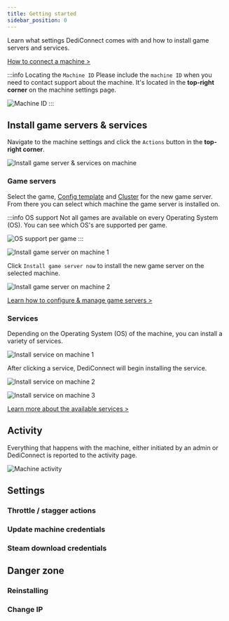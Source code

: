 ```yaml
---
title: Getting started
sidebar_position: 0
---
```


Learn what settings DediConnect comes with and how to install game servers and services.

[How to connect a machine >](/getting_started/dediconnect/getting_started)

:::info Locating the `Machine ID`
Please include the `machine ID` when you need to contact support about the machine. It's located in the __top-right corner__ on the machine settings page.


![Machine ID](/img/dashboard/machines/getting_started/machine_id.jpg)
:::

## Install game servers & services
Navigate to the machine settings and click the `Actions` button in the __top-right corner__.

![Install game server & services on machine](/img/dashboard/machines/getting_started/install_gameserver_service.jpg)


### Game servers
Select the game, [Config template](/dashboard/game_servers/config_templates) and [Cluster](/dashboard/game_servers/clusters) for the new game server. From there you can select which machine the game server is installed on.

:::info OS support
Not all games are available on every Operating System (OS). You can see which OS's are supported per game.

![OS support per game](/img/dashboard/machines/getting_started/game_os_support.jpg)
:::

![Install game server on machine 1](/img/dashboard/machines/getting_started/install_gameserver_1.jpg)

Click `Install game server now` to install the new game server on the selected machine.

![Install game server on machine 2](/img/dashboard/machines/getting_started/install_gameserver_2.jpg)

[Learn how to configure & manage game servers >](/dashboard/game_servers/getting_started)

### Services
Depending on the Operating System (OS) of the machine, you can install a variety of services.

![Install service on machine 1](/img/dashboard/machines/getting_started/install_service_1.jpg)

After clicking a service, DediConnect will begin installing the service.

![Install service on machine 2](/img/dashboard/machines/getting_started/install_service_2.jpg)

![Install service on machine 3](/img/dashboard/machines/getting_started/install_service_3.jpg)

[Learn more about the available services >](/dashboard/machines/services)

## Activity
Everything that happens with the machine, either initiated by an admin or DediConnect is reported to the activity page.

![Machine activity](/img/dashboard/machines/getting_started/machine_activity.jpg)

## Settings

### Throttle / stagger actions

### Update machine credentials

### Steam download credentials

## Danger zone

### Reinstalling

### Change IP